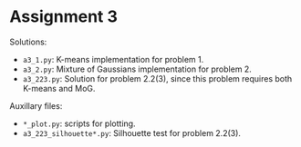 Assignment 3
=============

Solutions:

- `a3_1.py`: K-means implementation for problem 1.
- `a3_2.py`: Mixture of Gaussians implementation for problem 2.
- `a3_223.py`: Solution for problem 2.2(3), since this problem requires both K-means and MoG.

Auxillary files:

- `*_plot.py`: scripts for plotting.
- `a3_223_silhouette*.py`: Silhouette test for problem 2.2(3).
